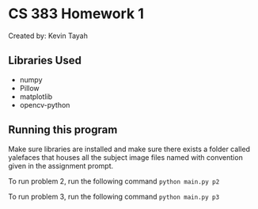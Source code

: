 # CS 383 Homework 1

Created by: Kevin Tayah

## Libraries Used

- numpy
- Pillow
- matplotlib
- opencv-python

## Running this program

Make sure libraries are installed and make sure there exists a folder called yalefaces that houses all the subject image files named with convention given in the assignment prompt.

To run problem 2, run the following command `python main.py p2`

To run problem 3, run the following command `python main.py p3`
